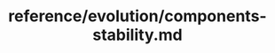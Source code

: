 ---
title: reference/evolution/components-stability.md
showAuthorInfo: false
redirect_path: https://kotlinlang.org/docs/components-stability.html
---